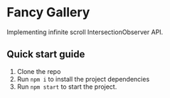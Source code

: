 # Fancy Gallery

Implementing infinite scroll IntersectionObserver API.

## Quick start guide

1. Clone the repo
1. Run `npm i` to install the project dependencies
1. Run `npm start` to start the project.
